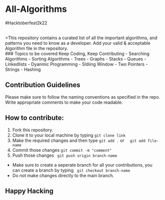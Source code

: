 # All-Algorithms
#Hacktoberfest2k22

<br>
>This repository contains a curated list of all the important algorithms, and patterns you need to know as a developer. 
Add your valid & acceptable Algorithm file in the repository.
<br>
### Topics to be covered
Keep Coding, Keep Contributing
- Searching Algorithms
- Sorting Algorithms
- Trees
- Graphs
- Stacks
- Queues
- Linkedlists
- Dyanmic Programming
- Sldiing Window
- Two Pointers
- Strings
- Hashing

## Contribution Guidelines
Please make sure to follow the naming conventions as specified in the repo.  
Write appropriate comments to make your code readable. 

## How to contribute:
1. Fork this repository.
2. Clone it to your local machine by typing   ```git clone link ```
3. Make the required changes and then type ``` git add . ```   or    ```  git add file-name```
4. Commit those changes ``` git commit -m "comment" ```
5. Push those changes ``` git push origin branch-name```
- Make sure to create a seperate branch for all your contributions, you can create a branch by typing ``` git checkout branch-name```
- Do not make changes directly to the main branch.


## Happy Hacking
